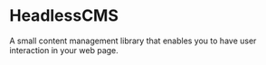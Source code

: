 # HeadlessCMS
A small content management library that enables you to have user interaction in your web page.
